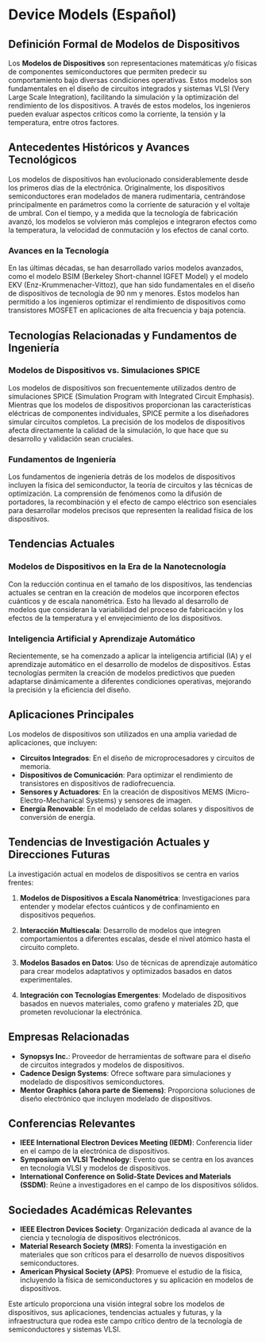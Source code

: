 # Device Models (Español)

## Definición Formal de Modelos de Dispositivos

Los **Modelos de Dispositivos** son representaciones matemáticas y/o físicas de componentes semiconductores que permiten predecir su comportamiento bajo diversas condiciones operativas. Estos modelos son fundamentales en el diseño de circuitos integrados y sistemas VLSI (Very Large Scale Integration), facilitando la simulación y la optimización del rendimiento de los dispositivos. A través de estos modelos, los ingenieros pueden evaluar aspectos críticos como la corriente, la tensión y la temperatura, entre otros factores.

## Antecedentes Históricos y Avances Tecnológicos

Los modelos de dispositivos han evolucionado considerablemente desde los primeros días de la electrónica. Originalmente, los dispositivos semiconductores eran modelados de manera rudimentaria, centrándose principalmente en parámetros como la corriente de saturación y el voltaje de umbral. Con el tiempo, y a medida que la tecnología de fabricación avanzó, los modelos se volvieron más complejos e integraron efectos como la temperatura, la velocidad de conmutación y los efectos de canal corto.

### Avances en la Tecnología

En las últimas décadas, se han desarrollado varios modelos avanzados, como el modelo BSIM (Berkeley Short-channel IGFET Model) y el modelo EKV (Enz-Krummenacher-Vittoz), que han sido fundamentales en el diseño de dispositivos de tecnología de 90 nm y menores. Estos modelos han permitido a los ingenieros optimizar el rendimiento de dispositivos como transistores MOSFET en aplicaciones de alta frecuencia y baja potencia.

## Tecnologías Relacionadas y Fundamentos de Ingeniería

### Modelos de Dispositivos vs. Simulaciones SPICE

Los modelos de dispositivos son frecuentemente utilizados dentro de simulaciones SPICE (Simulation Program with Integrated Circuit Emphasis). Mientras que los modelos de dispositivos proporcionan las características eléctricas de componentes individuales, SPICE permite a los diseñadores simular circuitos completos. La precisión de los modelos de dispositivos afecta directamente la calidad de la simulación, lo que hace que su desarrollo y validación sean cruciales.

### Fundamentos de Ingeniería

Los fundamentos de ingeniería detrás de los modelos de dispositivos incluyen la física del semiconductor, la teoría de circuitos y las técnicas de optimización. La comprensión de fenómenos como la difusión de portadores, la recombinación y el efecto de campo eléctrico son esenciales para desarrollar modelos precisos que representen la realidad física de los dispositivos.

## Tendencias Actuales

### Modelos de Dispositivos en la Era de la Nanotecnología

Con la reducción continua en el tamaño de los dispositivos, las tendencias actuales se centran en la creación de modelos que incorporen efectos cuánticos y de escala nanométrica. Esto ha llevado al desarrollo de modelos que consideran la variabilidad del proceso de fabricación y los efectos de la temperatura y el envejecimiento de los dispositivos.

### Inteligencia Artificial y Aprendizaje Automático

Recientemente, se ha comenzado a aplicar la inteligencia artificial (IA) y el aprendizaje automático en el desarrollo de modelos de dispositivos. Estas tecnologías permiten la creación de modelos predictivos que pueden adaptarse dinámicamente a diferentes condiciones operativas, mejorando la precisión y la eficiencia del diseño.

## Aplicaciones Principales

Los modelos de dispositivos son utilizados en una amplia variedad de aplicaciones, que incluyen:

- **Circuitos Integrados**: En el diseño de microprocesadores y circuitos de memoria.
- **Dispositivos de Comunicación**: Para optimizar el rendimiento de transistores en dispositivos de radiofrecuencia.
- **Sensores y Actuadores**: En la creación de dispositivos MEMS (Micro-Electro-Mechanical Systems) y sensores de imagen.
- **Energía Renovable**: En el modelado de celdas solares y dispositivos de conversión de energía.

## Tendencias de Investigación Actuales y Direcciones Futuras

La investigación actual en modelos de dispositivos se centra en varios frentes:

1. **Modelos de Dispositivos a Escala Nanométrica**: Investigaciones para entender y modelar efectos cuánticos y de confinamiento en dispositivos pequeños.
   
2. **Interacción Multiescala**: Desarrollo de modelos que integren comportamientos a diferentes escalas, desde el nivel atómico hasta el circuito completo.

3. **Modelos Basados en Datos**: Uso de técnicas de aprendizaje automático para crear modelos adaptativos y optimizados basados en datos experimentales.

4. **Integración con Tecnologías Emergentes**: Modelado de dispositivos basados en nuevos materiales, como grafeno y materiales 2D, que prometen revolucionar la electrónica.

## Empresas Relacionadas

- **Synopsys Inc.**: Proveedor de herramientas de software para el diseño de circuitos integrados y modelos de dispositivos.
- **Cadence Design Systems**: Ofrece software para simulaciones y modelado de dispositivos semiconductores.
- **Mentor Graphics (ahora parte de Siemens)**: Proporciona soluciones de diseño electrónico que incluyen modelado de dispositivos.

## Conferencias Relevantes

- **IEEE International Electron Devices Meeting (IEDM)**: Conferencia líder en el campo de la electrónica de dispositivos.
- **Symposium on VLSI Technology**: Evento que se centra en los avances en tecnología VLSI y modelos de dispositivos.
- **International Conference on Solid-State Devices and Materials (SSDM)**: Reúne a investigadores en el campo de los dispositivos sólidos.

## Sociedades Académicas Relevantes

- **IEEE Electron Devices Society**: Organización dedicada al avance de la ciencia y tecnología de dispositivos electrónicos.
- **Material Research Society (MRS)**: Fomenta la investigación en materiales que son críticos para el desarrollo de nuevos dispositivos semiconductores.
- **American Physical Society (APS)**: Promueve el estudio de la física, incluyendo la física de semiconductores y su aplicación en modelos de dispositivos.

Este artículo proporciona una visión integral sobre los modelos de dispositivos, sus aplicaciones, tendencias actuales y futuras, y la infraestructura que rodea este campo crítico dentro de la tecnología de semiconductores y sistemas VLSI.